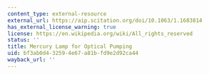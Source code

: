 ```yaml
---
content_type: external-resource
external_url: https://aip.scitation.org/doi/10.1063/1.1683814
has_external_license_warning: true
license: https://en.wikipedia.org/wiki/All_rights_reserved
status: ''
title: Mercury Lamp for Optical Pumping
uid: bf3ab0d4-3259-4e67-a81b-fd9e2d92ca44
wayback_url: ''
---
```

